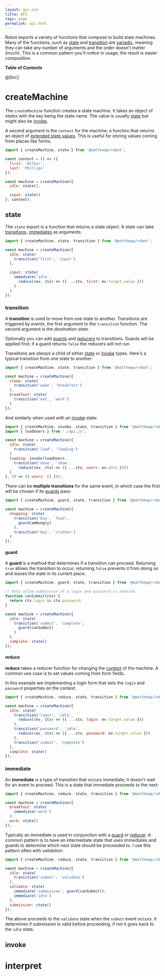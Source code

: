 ```yaml
---
layout: api.njk
title: API
tags: page
permalink: api.html
---
```


Robot exports a variety of functions that compose to build state machines. Many of the functions, such as [state](#state) and [transition](#transition) are [variadic](https://en.wikipedia.org/wiki/Variadic_function), meaning they can take any number of arguments and the order doesn't matter (much). This is a common pattern you'll notice in usage; the result is easier composition.

__Table of Contents__

@[toc]

# createMachine

The `createMachine` function creates a state machine. It takes an object of *states* with the key being the state name. The value is usually [state](#state) but might also be [invoke](#invoke).

A second argument is the `context` for the machine; a function that returns an object of [extended state values](https://patterns.eecs.berkeley.edu/?page_id=470#Context). This is useful for storing values coming from places like forms.

```js
import { createMachine, state } from '@matthewp/robot';

const context = () => ({
  first: 'Wilbur',
  last: 'Phillips'
});

const machine = createMachine({
  idle: state(),

  input: state()
}, context);
```

## state

The `state` export is a function that returns a state object. A state can take [transitions](#transition), [immediates](#immediates) as arguments.

```js
import { createMachine, state, transition } from '@matthewp/robot';

const machine = createMachine({
  idle: state(
    transition('first', 'input')
  ),

  input: state(
    immediate('idle',
      reduce((ev, ctx) => ({ ...ctx, first: ev.target.value }))
    )
  )
});
```

### transition

A __transition__ is used to move from one state to another. Transitions are triggered by *events*, the first argument to the `transition` function. The second argument is the *destination state*.

Optionally you can add [guards](#guard) and [reducers](#reduce) to transitions. Guards will be applied first; if a guard returns `false` the reducers will not run.

Transitions are *always* a child of either [state](#state) or [invoke](#invoke) types. Here's a typical transition from one state to another:

```js
import { createMachine, state, transition } from '@matthewp/robot';

const machine = createMachine({
  sleep: state(
    transition('wake', 'breakfast')
  ),
  breakfast: state(
    transition('eat', 'work')
  )
});
```

And similarly when used with an [invoke](#invoke) state:

```js
import { createMachine, invoke, state, transition } from '@matthewp/robot';
import { loadUsers } from './api.js';

const machine = createMachine({
  idle: state(
    transition('load', 'loading')
  )
  loading: invoke(loadUsers,
    transition('done', 'show',
      reduce((ev, ctx) => ({ ...ctx, users: ev.data })))
  )
}, () => ({ users: [] }));
```

There can be __multiple transitions__ for the same event, in which case the first will be chosen if its [guards](#guard) pass:

```js
import { createMachine, guard, state, transition } from '@matthewp/robot';

const machine = createMachine({
  shopping: state(
    transition('buy', 'food',
      guard(amHungry)
    ),
    transition('buy', 'clothes')
  )
});
```

#### guard

A __guard__ is a method that determines if a transition can proceed. Returning `true` allows the transition to occur, returning `false` prevents it from doing so and leaves the state in its current place.

```js
import { createMachine, guard, state, transition } from '@matthewp/robot';

// Only allow submission of a login and password is entered.
function canSubmit(ctx) {
  return ctx.login && ctx.password;
}

const machine = createMachine({
  idle: state(
    transition('submit', 'complete',
      guard(canSubmit)
    )
  ),
  complete: state()
});
```

#### reduce

__reduce__ takes a reducer function for changing the [context](#createMachine) of the machine. A common use case is to set values coming from form fields.

In this example are implementing a login form that sets the `login` and `password` properties on the context.

```js
import { createMachine, reduce, state, transition } from '@matthewp/robot';

const machine = createMachine({
  idle: state(
    transition('login', 'idle',
      reduce((ev, ctx) => ({ ...ctx, login: ev.target.value }))
    ),
    transition('password', 'idle',
      reduce((ev, ctx) => ({ ...ctx, password: ev.target.value }))
    ),
    transition('submit', 'complete')
  ),
  complete: state()
});
```

### immediate

An __immediate__ is a type of transition that occurs immediate; it doesn't wait for an event to proceed. This is a state that immediate proceeds to the next:

```js
import { createMachine, reduce, state, transition } from '@matthewp/robot';

const machine = createMachine({
  breakfast: state(
    immediate('work')
  ),
  work: state()
});
```

Typically an immediate is used in conjunction with a [guard](#guard) or [reducer](#reduce). A common pattern is to have an intermediate state that uses immediates and guards to determine which next state should be proceeded to. I use this pattern often with *validation*:

```js
import { createMachine, reduce, state, transition } from '@matthewp/robot';

const machine = createMachine({
  idle: state(
    transition('submit', 'validate')
  ),
  validate: state(
    immediate('submission', guard(canSubmit)),
    immediate('idle')
  ),
  submission: state()
});
```

The above proceeds to the `validate` state when the `submit` event occurs. It determines if submission is valid before proceeding, if not it goes back to the `idle` state.

## invoke

# interpret